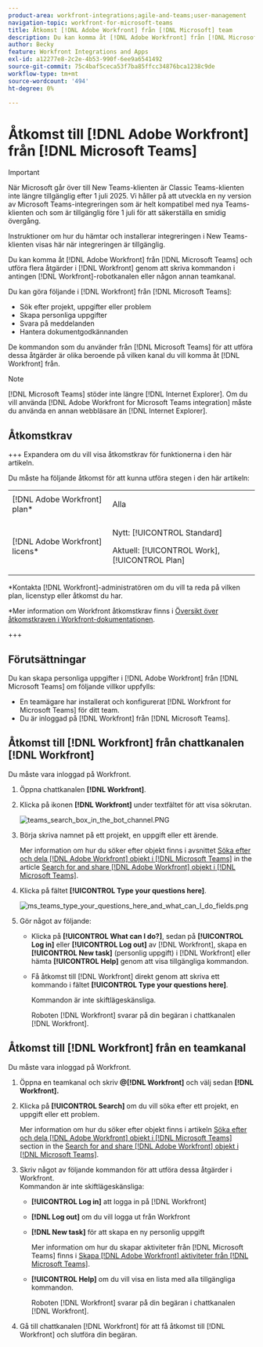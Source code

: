 ```yaml
---
product-area: workfront-integrations;agile-and-teams;user-management
navigation-topic: workfront-for-microsoft-teams
title: Åtkomst [!DNL Adobe Workfront] från [!DNL Microsoft] team
description: Du kan komma åt [!DNL Adobe Workfront] från [!DNL Microsoft Teams] och utföra flera åtgärder i [!DNL Workfront] genom att skriva kommandon i antingen Workfront-robotkanalen eller någon annan teamkanal.
author: Becky
feature: Workfront Integrations and Apps
exl-id: a12277e8-2c2e-4b53-990f-6ee9a6541492
source-git-commit: 75c4baf5ceca53f7ba85ffcc34876bca1238c9de
workflow-type: tm+mt
source-wordcount: '494'
ht-degree: 0%

---
```


# Åtkomst till [!DNL Adobe Workfront] från [!DNL Microsoft Teams]

<!--Audited: 01/2024-->

>[!IMPORTANT]
>
>När Microsoft går över till New Teams-klienten är Classic Teams-klienten inte längre tillgänglig efter 1 juli 2025. Vi håller på att utveckla en ny version av Microsoft Teams-integreringen som är helt kompatibel med nya Teams-klienten och som är tillgänglig före 1 juli för att säkerställa en smidig övergång.
>
>Instruktioner om hur du hämtar och installerar integreringen i New Teams-klienten visas här när integreringen är tillgänglig.

Du kan komma åt [!DNL Adobe Workfront] från [!DNL Microsoft Teams] och utföra flera åtgärder i [!DNL Workfront] genom att skriva kommandon i antingen [!DNL Workfront]-robotkanalen eller någon annan teamkanal.

Du kan göra följande i [!DNL Workfront] från [!DNL Microsoft Teams]:

* Sök efter projekt, uppgifter eller problem
* Skapa personliga uppgifter
* Svara på meddelanden
* Hantera dokumentgodkännanden

De kommandon som du använder från [!DNL Microsoft Teams] för att utföra dessa åtgärder är olika beroende på vilken kanal du vill komma åt [!DNL Workfront] från.

>[!NOTE]
>
>[!DNL Microsoft Teams] stöder inte längre [!DNL Internet Explorer]. Om du vill använda [!DNL Adobe Workfront for Microsoft Teams integration] måste du använda en annan webbläsare än [!DNL Internet Explorer].

## Åtkomstkrav

+++ Expandera om du vill visa åtkomstkrav för funktionerna i den här artikeln.

Du måste ha följande åtkomst för att kunna utföra stegen i den här artikeln:

<table style="table-layout:auto"> 
 <col> 
 <col> 
 <tbody> 
  <tr> 
   <td role="rowheader">[!DNL Adobe Workfront] plan*</td> 
   <td> <p>Alla</p> </td> 
  </tr> 
  <tr> 
   <td role="rowheader">[!DNL Adobe Workfront] licens*</td> 
   <td> <p>Nytt: [!UICONTROL Standard]</p>
   <p>Aktuell: [!UICONTROL Work], [!UICONTROL Plan]</p> </td> 
  </tr> 
 </tbody> 
</table>

*Kontakta [!DNL Workfront]-administratören om du vill ta reda på vilken plan, licenstyp eller åtkomst du har.

*Mer information om Workfront åtkomstkrav finns i [Översikt över åtkomstkraven i Workfront-dokumentationen](/help/quicksilver/administration-and-setup/add-users/access-levels-and-object-permissions/access-level-requirements-in-documentation.md).

+++

## Förutsättningar

Du kan skapa personliga uppgifter i [!DNL Adobe Workfront] från [!DNL Microsoft Teams] om följande villkor uppfylls:

* En teamägare har installerat och konfigurerat [!DNL Workfront for Microsoft Teams] för ditt team.
* Du är inloggad på [!DNL Workfront] från [!DNL Microsoft Teams].

## Åtkomst till [!DNL Workfront] från chattkanalen [!DNL Workfront]

Du måste vara inloggad på Workfront.

1. Öppna chattkanalen **[!DNL Workfront]**.
1. Klicka på ikonen **[!DNL Workfront]** under textfältet för att visa sökrutan.

   ![teams_search_box_in_the_bot_channel.PNG](assets/teams-search-box-in-the-bot-channel-350x456.png)

1. Börja skriva namnet på ett projekt, en uppgift eller ett ärende.

   Mer information om hur du söker efter objekt finns i avsnittet [Söka efter och dela [!DNL Adobe Workfront] objekt i [!DNL Microsoft Teams]](../../workfront-integrations-and-apps/using-workfront-with-microsoft-teams/search-for-and-share-wf-items-in-ms-teams.md) in the article [Search for and share [!DNL Adobe Workfront] objekt i [!DNL Microsoft Teams]](../../workfront-integrations-and-apps/using-workfront-with-microsoft-teams/search-for-and-share-wf-items-in-ms-teams.md).

1. Klicka på fältet **[!UICONTROL Type your questions here]**.

   ![ms_teams_type_your_questions_here_and_what_can_I_do_fields.png](assets/ms-teams-type-your-questions-here-and-what-can-i-do-fields-350x71.png)

1. Gör något av följande:

   * Klicka på **[!UICONTROL What can I do?]**, sedan på **[!UICONTROL Log in]** eller **[!UICONTROL Log out]** av [!DNL Workfront], skapa en **[!UICONTROL New task]** (personlig uppgift) i [!DNL Workfront] eller hämta **[!UICONTROL Help]** genom att visa tillgängliga kommandon.

   * Få åtkomst till [!DNL Workfront] direkt genom att skriva ett kommando i fältet **[!UICONTROL Type your questions here]**.

     Kommandon är inte skiftlägeskänsliga.

     Roboten [!DNL Workfront] svarar på din begäran i chattkanalen [!DNL Workfront].

## Åtkomst till [!DNL Workfront] från en teamkanal

Du måste vara inloggad på Workfront.

1. Öppna en teamkanal och skriv **@[!DNL Workfront]** och välj sedan **[!DNL Workfront].**

1. Klicka på **[!UICONTROL Search]** om du vill söka efter ett projekt, en uppgift eller ett problem.

   Mer information om hur du söker efter objekt finns i artikeln [Söka efter och dela [!DNL Adobe Workfront] objekt i [!DNL Microsoft Teams]](../../workfront-integrations-and-apps/using-workfront-with-microsoft-teams/search-for-and-share-wf-items-in-ms-teams.md) section in the [Search for and share [!DNL Adobe Workfront] objekt i [!DNL Microsoft Teams]](../../workfront-integrations-and-apps/using-workfront-with-microsoft-teams/search-for-and-share-wf-items-in-ms-teams.md).

1. Skriv något av följande kommandon för att utföra dessa åtgärder i Workfront.\
   Kommandon är inte skiftlägeskänsliga:

   * **[!UICONTROL Log in]** att logga in på [!DNL Workfront]
   * **[!DNL Log out]** om du vill logga ut från Workfront
   * **[!DNL New task]** för att skapa en ny personlig uppgift

     Mer information om hur du skapar aktiviteter från [!DNL Microsoft Teams] finns i [Skapa [!DNL Adobe Workfront] aktiviteter från [!DNL Microsoft Teams]](../../workfront-integrations-and-apps/using-workfront-with-microsoft-teams/create-workfront-tasks-from-ms-teams.md).

   * **[!UICONTROL Help]** om du vill visa en lista med alla tillgängliga kommandon.

     Roboten [!DNL Workfront] svarar på din begäran i chattkanalen [!DNL Workfront].

1. Gå till chattkanalen [!DNL Workfront] för att få åtkomst till [!DNL Workfront] och slutföra din begäran.
